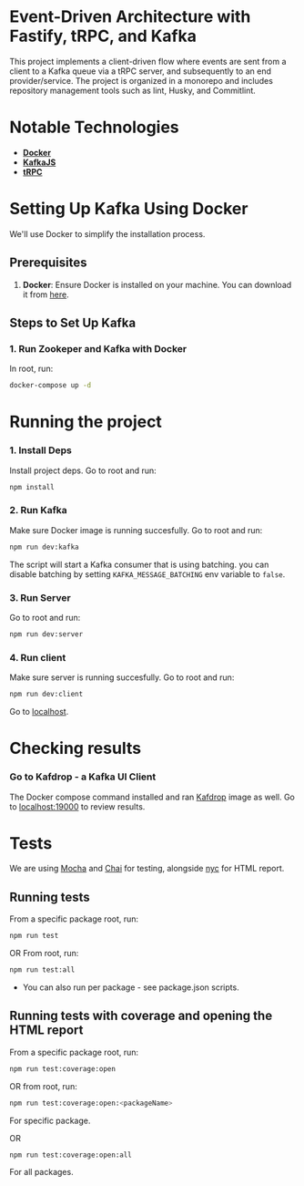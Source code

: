 # Event-Driven Architecture with Fastify, tRPC, and Kafka

This project implements a client-driven flow where events are sent from a client to a Kafka queue via a tRPC server, and subsequently to an end provider/service. The project is organized in a monorepo and includes repository management tools such as lint, Husky, and Commitlint.

# Notable Technologies

- [**Docker**](https://www.docker.com/get-started)
- [**KafkaJS**](https://kafka.js.org/)
- [**tRPC**](https://trpc.io/)

# Setting Up Kafka Using Docker

We'll use Docker to simplify the installation process.

## Prerequisites

1. **Docker**: Ensure Docker is installed on your machine. You can download it from [here](https://www.docker.com/get-started).

## Steps to Set Up Kafka

### 1. Run Zookeper and Kafka with Docker

In root, run:

```sh
docker-compose up -d
```

# Running the project

### 1. Install Deps

Install project deps.
Go to root and run:

```sh
npm install
```

### 2. Run Kafka

Make sure Docker image is running succesfully.
Go to root and run:

```sh
npm run dev:kafka
```

The script will start a Kafka consumer that is using batching.
you can disable batching by setting `KAFKA_MESSAGE_BATCHING` env variable to `false`.

### 3. Run Server

Go to root and run:

```sh
npm run dev:server
```

### 4. Run client

Make sure server is running succesfully.
Go to root and run:

```sh
npm run dev:client
```

Go to [localhost](http://localhost:5173/).

# Checking results

### Go to Kafdrop - a Kafka UI Client

The Docker compose command installed and ran [Kafdrop](https://github.com/obsidiandynamics/kafdrop) image as well.
Go to [localhost:19000](http://localhost:19000) to review results.

# Tests

We are using [Mocha](https://mochajs.org/) and [Chai](https://www.chaijs.com/) for testing, alongside [nyc](https://github.com/istanbuljs/nyc) for HTML report.

## Running tests

From a specific package root, run:

```sh
npm run test
```

OR
From root, run:

```sh
npm run test:all
```

- You can also run per package - see package.json scripts.

## Running tests with coverage and opening the HTML report

From a specific package root, run:

```sh
npm run test:coverage:open
```

OR
from root, run:

```sh
npm run test:coverage:open:<packageName>
```

For specific package.

OR

```sh
npm run test:coverage:open:all
```

For all packages.
